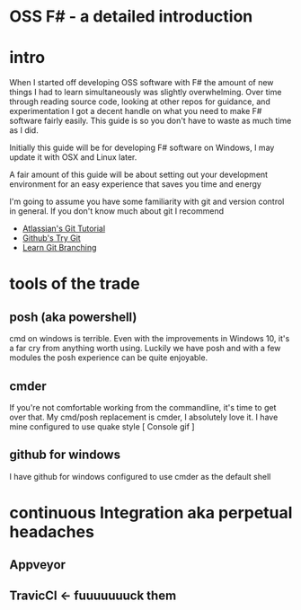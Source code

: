 # OSS F# - a detailed introduction

# intro

When I started off developing OSS software with F# the amount of new things I had to
learn simultaneously was slightly overwhelming. Over time through reading source code,
looking at other repos for guidance, and experimentation I got a decent handle on what
you need to make F# software fairly easily. This guide is so you don't have to waste
as much time as I did.

Initially this guide will be for developing F# software on Windows, I may update it with
OSX and Linux later.

A fair amount of this guide will be about setting out your development environment for an
easy experience that saves you time and energy

I'm going to assume you have some familiarity with git and version control in general.
If you don't know much about git I recommend
* [Atlassian's Git Tutorial](https://www.atlassian.com/git/tutorials/setting-up-a-repository)
* [Github's Try Git](https://try.github.io/levels/1/challenges/1)
* [Learn Git Branching](http://pcottle.github.io/learnGitBranching/)



# tools of the trade

## posh (aka powershell)

cmd on windows is terrible. Even with the improvements in Windows 10, it's a far cry
from anything worth using. Luckily we have posh and with a few modules the posh experience
can be quite enjoyable.




## cmder

If you're not comfortable working from the commandline, it's time to get over that.
My cmd/posh replacement is cmder, I absolutely love it. I have mine configured to
use quake style
    [ Console gif ]



## github for windows

I have github for windows configured to use cmder as the default shell


# continuous Integration aka perpetual headaches

## Appveyor

## TravicCI <- fuuuuuuuck them
